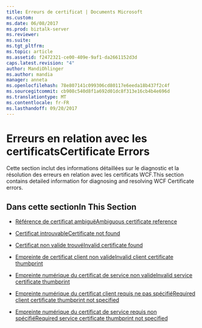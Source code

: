 ```yaml
---
title: Erreurs de certificat | Documents Microsoft
ms.custom: 
ms.date: 06/08/2017
ms.prod: biztalk-server
ms.reviewer: 
ms.suite: 
ms.tgt_pltfrm: 
ms.topic: article
ms.assetid: f2472321-ce00-409e-9af1-da2661152d3d
caps.latest.revision: "4"
author: MandiOhlinger
ms.author: mandia
manager: anneta
ms.openlocfilehash: 78e807141c099306cd80117e6eeda18b437f2c4f
ms.sourcegitcommit: cb908c540d8f1a692d01dc8f313e16cb4b4e696d
ms.translationtype: MT
ms.contentlocale: fr-FR
ms.lasthandoff: 09/20/2017
---
```

# <a name="certificate-errors"></a><span data-ttu-id="1ca26-102">Erreurs en relation avec les certificats</span><span class="sxs-lookup"><span data-stu-id="1ca26-102">Certificate Errors</span></span>
<span data-ttu-id="1ca26-103">Cette section inclut des informations détaillées sur le diagnostic et la résolution des erreurs en relation avec les certificats WCF.</span><span class="sxs-lookup"><span data-stu-id="1ca26-103">This section contains detailed information for diagnosing and resolving WCF Certificate errors.</span></span>  
  
## <a name="in-this-section"></a><span data-ttu-id="1ca26-104">Dans cette section</span><span class="sxs-lookup"><span data-stu-id="1ca26-104">In This Section</span></span>  
  
-   [<span data-ttu-id="1ca26-105">Référence de certificat ambiguë</span><span class="sxs-lookup"><span data-stu-id="1ca26-105">Ambiguous certificate reference</span></span>](../core/ambiguous-certificate-reference.md)  
  
-   [<span data-ttu-id="1ca26-106">Certificat introuvable</span><span class="sxs-lookup"><span data-stu-id="1ca26-106">Certificate not found</span></span>](../core/certificate-not-found.md)  
  
-   [<span data-ttu-id="1ca26-107">Certificat non valide trouvé</span><span class="sxs-lookup"><span data-stu-id="1ca26-107">Invalid certificate found</span></span>](../core/invalid-certificate-found.md)  
  
-   [<span data-ttu-id="1ca26-108">Empreinte de certificat client non valide</span><span class="sxs-lookup"><span data-stu-id="1ca26-108">Invalid client certificate thumbprint</span></span>](../core/invalid-client-certificate-thumbprint.md)  
  
-   [<span data-ttu-id="1ca26-109">Empreinte numérique du certificat de service non valide</span><span class="sxs-lookup"><span data-stu-id="1ca26-109">Invalid service certificate thumbprint</span></span>](../core/invalid-service-certificate-thumbprint.md)  
  
-   [<span data-ttu-id="1ca26-110">Empreinte numérique du certificat client requis ne pas spécifié</span><span class="sxs-lookup"><span data-stu-id="1ca26-110">Required client certificate thumbprint not specified</span></span>](../core/required-client-certificate-thumbprint-not-specified.md)  
  
-   [<span data-ttu-id="1ca26-111">Empreinte numérique du certificat de service requis non spécifié</span><span class="sxs-lookup"><span data-stu-id="1ca26-111">Required service certificate thumbprint not specified</span></span>](../core/required-service-certificate-thumbprint-not-specified.md)